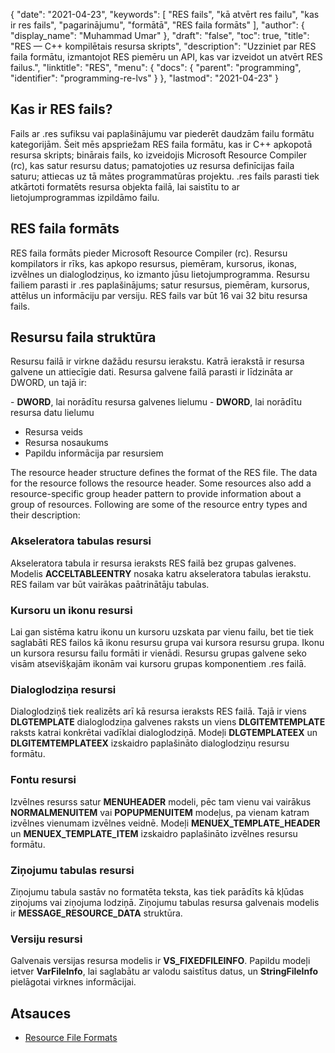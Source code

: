 {
  "date": "2021-04-23",
  "keywords": [
"RES fails",
"kā atvērt res failu",
"kas ir res fails",
"pagarinājumu",
"formātā",
"RES faila formāts"
],
  "author": {
    "display_name": "Muhammad Umar"
},
  "draft": "false",
  "toc": true,
  "title": "RES — C++ kompilētais resursa skripts",
  "description": "Uzziniet par RES faila formātu, izmantojot RES piemēru un API, kas var izveidot un atvērt RES failus.",
  "linktitle": "RES",
  "menu": {
    "docs": {
      "parent": "programming",
      "identifier": "programming-re-lvs"
}
},
  "lastmod": "2021-04-23"
}

## Kas ir RES fails?
Fails ar .res sufiksu vai paplašinājumu var piederēt daudzām failu formātu kategorijām. Šeit mēs apspriežam RES faila formātu, kas ir C++ apkopotā resursa skripts; binārais fails, ko izveidojis Microsoft Resource Compiler (rc), kas satur resursu datus; pamatojoties uz resursa definīcijas faila saturu; attiecas uz tā mātes programmatūras projektu. .res fails parasti tiek atkārtoti formatēts resursa objekta failā, lai saistītu to ar lietojumprogrammas izpildāmo failu.

## RES faila formāts
RES faila formāts pieder Microsoft Resource Compiler (rc). Resursu kompilators ir rīks, kas apkopo resursus, piemēram, kursorus, ikonas, izvēlnes un dialoglodziņus, ko izmanto jūsu lietojumprogramma. Resursu failiem parasti ir .res paplašinājums; satur resursus, piemēram, kursorus, attēlus un informāciju par versiju. RES fails var būt 16 vai 32 bitu resursa fails.
## Resursu faila struktūra
Resursu failā ir virkne dažādu resursu ierakstu. Katrā ierakstā ir resursa galvene un attiecīgie dati. Resursa galvene failā parasti ir līdzināta ar DWORD, un tajā ir:

- **DWORD**, lai norādītu resursa galvenes lielumu
- **DWORD**, lai norādītu resursa datu lielumu
- Resursa veids
- Resursa nosaukums
- Papildu informācija par resursiem

The resource header structure defines the format of the RES file. The data for the resource follows the resource header. Some resources also add a resource-specific group header pattern to provide information about a group of resources. Following are some of the resource entry types and their description:

### Akseleratora tabulas resursi
Akseleratora tabula ir resursa ieraksts RES failā bez grupas galvenes. Modelis **ACCELTABLEENTRY** nosaka katru akseleratora tabulas ierakstu. RES failam var būt vairākas paātrinātāju tabulas.

### Kursoru un ikonu resursi
Lai gan sistēma katru ikonu un kursoru uzskata par vienu failu, bet tie tiek saglabāti RES failos kā ikonu resursu grupa vai kursora resursu grupa. Ikonu un kursora resursu failu formāti ir vienādi. Resursu grupas galvene seko visām atsevišķajām ikonām vai kursoru grupas komponentiem .res failā.

### Dialoglodziņa resursi
Dialoglodziņš tiek realizēts arī kā resursa ieraksts RES failā. Tajā ir viens **DLGTEMPLATE** dialoglodziņa galvenes raksts un viens **DLGITEMTEMPLATE** raksts katrai konkrētai vadīklai dialoglodziņā. Modeļi **DLGTEMPLATEEX** un **DLGITEMTEMPLATEEX** izskaidro paplašināto dialoglodziņu resursu formātu.

### Fontu resursi
Izvēlnes resurss satur **MENUHEADER** modeli, pēc tam vienu vai vairākus **NORMALMENUITEM** vai **POPUPMENUITEM** modeļus, pa vienam katram izvēlnes vienumam izvēlnes veidnē. Modeļi **MENUEX_TEMPLATE_HEADER** un **MENUEX_TEMPLATE_ITEM** izskaidro paplašināto izvēlnes resursu formātu.

### Ziņojumu tabulas resursi
Ziņojumu tabula sastāv no formatēta teksta, kas tiek parādīts kā kļūdas ziņojums vai ziņojuma lodziņā. Ziņojumu tabulas resursa galvenais modelis ir **MESSAGE_RESOURCE_DATA** struktūra.

### Versiju resursi
Galvenais versijas resursa modelis ir **VS_FIXEDFILEINFO**. Papildu modeļi ietver **VarFileInfo**, lai saglabātu ar valodu saistītus datus, un **StringFileInfo** pielāgotai virknes informācijai.




## Atsauces

 * [Resource File Formats](https://learn.microsoft.com/en-us/windows/win32/menurc/resource-file-formats)
 
 

